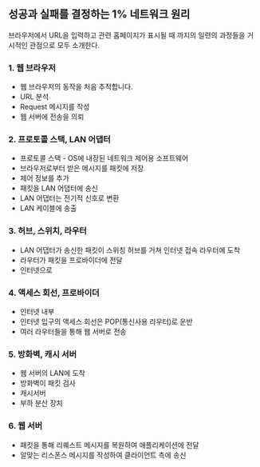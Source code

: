 ## 성공과 실패를 결정하는 1% 네트워크 원리

브라우저에서 URL을 입력하고 관련 홈페이지가 표시될 때 까지의 일련의 과정들을 거시적인 관점으로 모두 소개한다.

### 1. 웹 브라우저
- 웹 브라우저의 동작을 처음 추적합니다.
- URL 분석
- Request 메시지를 작성
- 웹 서버에 전송을 의뢰

### 2. 프로토콜 스택, LAN 어댑터
- 프로토콜 스택 - OS에 내장된 네트워크 제어용 소프트웨어
- 브라우저로부터 받은 메시지를 패킷에 저장
- 제어 정보를 추가
- 패킷을 LAN 어댑터에 송신
- LAN 어댑터는 전기적 신호로 변환
- LAN 케이블에 송출

### 3. 허브, 스위치, 라우터
- LAN 어댑터가 송신한 패킷이 스위칭 허브를 거쳐 인터넷 접속 라우터에 도착
- 라우터가 패킷을 프로바이더에 전달
- 인터넷으로

### 4. 액세스 회선, 프로바이더
- 인터넷 내부
- 인터넷 입구의 액세스 회선은 POP(통신사용 라우터)로 운반
- 여러 라우터들을 통해 웹 서버로 전송

### 5. 방화벽, 캐시 서버
- 웹 서버의 LAN에 도착
- 방화벽이 패킷 검사
- 캐시서버
- 부하 분산 장치

### 6. 웹 서버
- 패킷을 통해 리퀘스트 메시지를 복원하여 애플리케이션에 전달
- 알맞는 리스폰스 메시지를 작성하여 클라이언트 측에 송신
